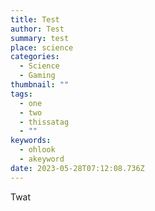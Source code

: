 ```yaml
---
title: Test
author: Test
summary: test
place: science
categories:
  - Science
  - Gaming
thumbnail: ""
tags:
  - one
  - two
  - thissatag
  - ""
keywords:
  - ohlook
  - akeyword
date: 2023-05-28T07:12:08.736Z
---
```

T﻿wat